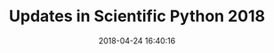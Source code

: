 ---
layout: post
date:   2018-04-24 16:40:16
inline: true
title: Updates in Scientific Python 2018
slides: "python-updates-2018.pdf"
authors:
    - name: Mehmet Akdel
    - name: Janani Durairaj
---